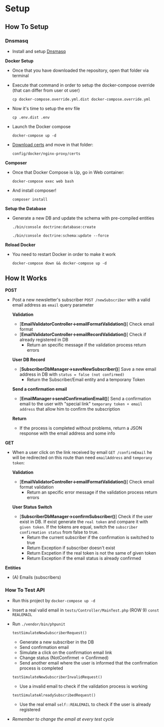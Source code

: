 Setup
====================

## How To Setup

### Dnsmasq

- Install and setup [Dnsmasq](https://passingcuriosity.com/2013/dnsmasq-dev-osx/)

**Docker Setup**

- Once that you have downloaded the repository, open that folder via terminal

- Execute that command in order to setup the docker-compose override (that can differ from user ot user)

    ```cp docker-compose.override.yml.dist docker-compose.override.yml```

- Now it's time to setup the env file

    ```cp .env.dist .env```

- Launch the Docker compose

    ```docker-compose up -d```

- [Download certs](https://drive.google.com/drive/folders/1V8lEB9koqBFZxS6THUAB2G5T_zQxSriI?usp=sharing) and move in that folder:

    ```config/docker/nginx-proxy/certs```

**Composer**

- Once that Docker Compose is Up, go in Web container:

    ```docker-compose exec web bash```

- And install composer!

    ```composer install```

**Setup the Database**

- Generate a new DB and update the schema with pre-compiled entities

    ```./bin/console doctrine:database:create```

    ```./bin/console doctrine:schema:update --force```

**Reload Docker**

- You need to restart Docker in order to make it work 

    ```docker-compose down && docker-compose up -d```
    
## How It Works

**POST**

- Post a new newsletter's subscriber `POST /newSubscriber` with a valid email address as `email` query parameter

    **Validation**
    - [**EmailValidatorController->emailFormatValidation()**] Check email format 
    - [**EmailValidatorController->emailRecordValidation()**] Check if already registered in DB
        - Return an specific message if the validation process return errors

    **User DB Record**
    - [**SubscriberDbManager->saveNewSubscriber()**] Save a new email address in DB with ``status = false (not confirmed)``
        - Return the Subscriber/Email entity and a temporany Token
        
    **Send a confirmation email**
    - [**EmailManager->sendConfirmationEmail()**] Send a confirmation email to the user with "special link" `temporany token + email address` that allow him to confirm the subscription 
    
    **Return**
    - If the process is completed without problems, return a JSON response with the email address and some info
    
**GET**

- When a user click on the link received by email `GET /confirmEmail` he will be redirected on this route than need `emailAddress` and `temporany token`:

    **Validation**
    - [**EmailValidatorController->emailFormatValidation()**] Check email format validation   
        - Return an specific error message if the validation process return errors    

    **User Status Switch**
    - [**SubscriberDbManager->confirmSubscriber()**] Check if the user exist in DB. If exist generate the `real token` and compare it with `given token`. If the tokens are equal, switch the `subscriber confirmation status` from false to true.
        - Return the current subscriber if the confirmation is switched to true
        - Return Exception if subscriber doesn't exist 
        - Return Excpetion if the real token is not the same of given token
        - Return Exception if the email status is already confirmed

**Entities**

- (A) Emails (subscribers)

### How To Test API

- Run this project by ```docker-compose up -d```

- Insert a real valid email in `tests/Controller/MainTest.php` (ROW 9) `const REALEMAIL`

- Run ``./vendor/bin/phpunit`` 

    `testSimulateNewSubscriberRequest()`
    - Generate a new subscriber in the DB
    - Send confirmation email 
    - Simulate a click on the confirmation email link
    - Change status (NotConfirmet -> Confirmed) 
    - Send another email where the user is informed that the confirmation process is completed
    
    `testSimulateNewSubscriberInvalidRequest()`
    - Use a invalid email to check if the validation process is working
    
    `testSimulateAlreadySubscribedRequest()`
    - Use the real email `self::REALEMAIL` to check if the user is already registered 
    
- *Remember to change the email at every test cycle*     
 